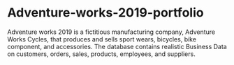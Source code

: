 # Adventure-works-2019-portfolio
Adventure works 2019 is a fictitious manufacturing company, Adventure Works Cycles, that produces and sells sport wears, bicycles, bike component, and accessories. The database contains realistic Business Data on customers, orders, sales, products, employees, and suppliers. 
